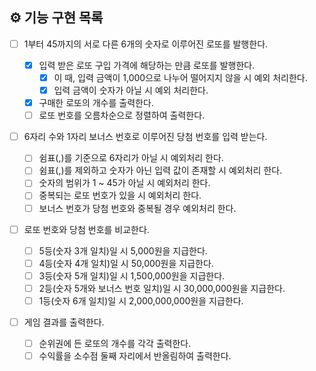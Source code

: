 ## ⚙ 기능 구현 목록

- [ ] 1부터 45까지의 서로 다른 6개의 숫자로 이루어진 로또를 발행한다.

  - [x] 입력 받은 로또 구입 가격에 해당하는 만큼 로또를 발행한다.
    - [x] 이 때, 입력 금액이 1,000으로 나누어 떨어지지 않을 시 예외 처리한다.
    - [x] 입력 금액이 숫자가 아닐 시 예외 처리한다.
  - [x] 구매한 로또의 개수를 출력한다.
  - [ ] 로또 번호를 오름차순으로 정렬하여 출력한다.

- [ ] 6자리 수와 1자리 보너스 번호로 이루어진 당첨 번호를 입력 받는다.

  - [ ] 쉼표(,)를 기준으로 6자리가 아닐 시 예외처리 한다.
  - [ ] 쉼표(,)를 제외하고 숫자가 아닌 입력 값이 존재할 시 예외처리 한다.
  - [ ] 숫자의 범위가 1 ~ 45가 아닐 시 예외처리 한다.
  - [ ] 중복되는 로또 번호가 있을 시 예외처리 한다.
  - [ ] 보너스 번호가 당첨 번호와 중복될 경우 예외처리 한다.

- [ ] 로또 번호와 당첨 번호를 비교한다.

  - [ ] 5등(숫자 3개 일치)일 시 5,000원을 지급한다.
  - [ ] 4등(숫자 4개 일치)일 시 50,000원을 지급한다.
  - [ ] 3등(숫자 5개 일치)일 시 1,500,000원을 지급한다.
  - [ ] 2등(숫자 5개와 보너스 번호 일치)일 시 30,000,000원을 지급한다.
  - [ ] 1등(숫자 6개 일치)일 시 2,000,000,000원을 지급한다.

- [ ] 게임 결과를 출력한다.
  - [ ] 순위권에 든 로또의 개수를 각각 출력한다.
  - [ ] 수익률을 소수점 둘째 자리에서 반올림하여 출력한다.
